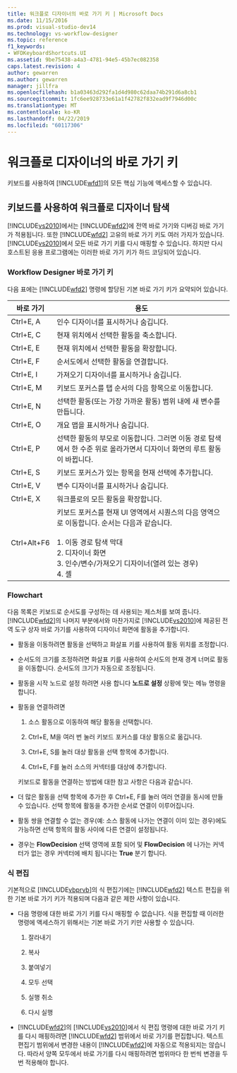 ```yaml
---
title: 워크플로 디자이너의 바로 가기 키 | Microsoft Docs
ms.date: 11/15/2016
ms.prod: visual-studio-dev14
ms.technology: vs-workflow-designer
ms.topic: reference
f1_keywords:
- WFDKeyboardShortcuts.UI
ms.assetid: 9be75438-a4a3-4781-94e5-45b7ec082358
caps.latest.revision: 4
author: gewarren
ms.author: gewarren
manager: jillfra
ms.openlocfilehash: b1a03463d292fa1d4d980c62daa74b291d6a8cb1
ms.sourcegitcommit: 1fc6ee928733e61a1f42782f832ead9f7946d00c
ms.translationtype: MT
ms.contentlocale: ko-KR
ms.lasthandoff: 04/22/2019
ms.locfileid: "60117306"
---
```

# <a name="keyboard-shortcuts-in-the-workflow-designer"></a>워크플로 디자이너의 바로 가기 키
키보드를 사용하여 [!INCLUDE[wfd1](../includes/wfd1-md.md)]의 모든 핵심 기능에 액세스할 수 있습니다.  
  
## <a name="navigating-the-workflow-designer-using-the-keyboard"></a>키보드를 사용하여 워크플로 디자이너 탐색  
 [!INCLUDE[vs2010](../includes/vs2010-md.md)]에서는 [!INCLUDE[wfd2](../includes/wfd2-md.md)]에 전역 바로 가기와 디버깅 바로 가기가 적용됩니다. 또한 [!INCLUDE[wfd2](../includes/wfd2-md.md)] 고유의 바로 가기 키도 여러 가지가 있습니다. [!INCLUDE[vs2010](../includes/vs2010-md.md)]에서 모든 바로 가기 키를 다시 매핑할 수 있습니다. 하지만 다시 호스트된 응용 프로그램에는 이러한 바로 가기 키가 하드 코딩되어 있습니다.  
  
### <a name="workflow-designer-keyboard-shortcuts"></a>Workflow Designer 바로 가기 키  
 다음 표에는 [!INCLUDE[wfd2](../includes/wfd2-md.md)] 명령에 할당된 기본 바로 가기 키가 요약되어 있습니다.  
  
|바로 가기|용도|  
|--------------|-------------|  
|Ctrl+E, A|인수 디자이너를 표시하거나 숨깁니다.|  
|Ctrl+E, C|현재 위치에서 선택한 활동을 축소합니다.|  
|Ctrl+E, E|현재 위치에서 선택한 활동을 확장합니다.|  
|Ctrl+E, F|순서도에서 선택한 활동을 연결합니다.|  
|Ctrl+E, I|가져오기 디자이너를 표시하거나 숨깁니다.|  
|Ctrl+E, M|키보드 포커스를 탭 순서의 다음 항목으로 이동합니다.|  
|Ctrl+E, N|선택한 활동(또는 가장 가까운 활동) 범위 내에 새 변수를 만듭니다.|  
|Ctrl+E, O|개요 맵을 표시하거나 숨깁니다.|  
|Ctrl+E, P|선택한 활동의 부모로 이동합니다. 그러면 이동 경로 탐색에서 한 수준 위로 올라가면서 디자이너 화면의 루트 활동이 바뀝니다.|  
|Ctrl+E, S|키보드 포커스가 있는 항목을 현재 선택에 추가합니다.|  
|Ctrl+E, V|변수 디자이너를 표시하거나 숨깁니다.|  
|Ctrl+E, X|워크플로의 모든 활동을 확장합니다.|  
|Ctrl+Alt+F6|키보드 포커스를 현재 UI 영역에서 시퀀스의 다음 영역으로 이동합니다. 순서는 다음과 같습니다.<br /><br /> 1.  이동 경로 탐색 막대<br />2.  디자이너 화면<br />3.  인수/변수/가져오기 디자이너(열려 있는 경우)<br />4.  셸|  
  
### <a name="flowchart"></a>Flowchart  
 다음 목록은 키보드로 순서도를 구성하는 데 사용되는 제스처를 보여 줍니다. [!INCLUDE[wfd2](../includes/wfd2-md.md)]의 나머지 부분에서와 마찬가지로 [!INCLUDE[vs2010](../includes/vs2010-md.md)]에 제공된 전역 도구 상자 바로 가기를 사용하여 디자이너 화면에 활동을 추가합니다.  
  
- 활동을 이동하려면 활동을 선택하고 화살표 키를 사용하여 활동 위치를 조정합니다.  
  
- 순서도의 크기를 조정하려면 화살표 키를 사용하여 순서도의 현재 경계 너머로 활동을 이동합니다. 순서도의 크기가 자동으로 조정됩니다.  
  
- 활동을 시작 노드로 설정 하려면 사용 합니다 **노드로 설정** 상황에 맞는 메뉴 명령을 합니다.  
  
- 활동을 연결하려면  
  
  1. 소스 활동으로 이동하여 해당 활동을 선택합니다.  
  
  2. Ctrl+E, M을 여러 번 눌러 키보드 포커스를 대상 활동으로 옮깁니다.  
  
  3. Ctrl+E, S를 눌러 대상 활동을 선택 항목에 추가합니다.  
  
  4. Ctrl+E, F를 눌러 소스의 커넥터를 대상에 추가합니다.  
  
  키보드로 활동을 연결하는 방법에 대한 참고 사항은 다음과 같습니다.  
  
- 더 많은 활동을 선택 항목에 추가한 후 Ctrl+E, F를 눌러 여러 연결을 동시에 만들 수 있습니다. 선택 항목에 활동을 추가한 순서로 연결이 이루어집니다.  
  
- 활동 쌍을 연결할 수 없는 경우(예: 소스 활동에 나가는 연결이 이미 있는 경우)에도 가능하면 선택 항목의 활동 사이에 다른 연결이 설정됩니다.  
  
- 경우는 **FlowDecision** 선택 영역에 포함 되어 및 **FlowDecision** 에 나가는 커넥터가 없는 경우 커넥터에 배치 됩니다는 **True** 분기 합니다.  
  
### <a name="expression-editing"></a>식 편집  
 기본적으로 [!INCLUDE[vbprvb](../includes/vbprvb-md.md)]의 식 편집기에는 [!INCLUDE[wfd2](../includes/wfd2-md.md)] 텍스트 편집을 위한 기본 바로 가기 키가 적용되며 다음과 같은 제한 사항이 있습니다.  
  
- 다음 명령에 대한 바로 가기 키를 다시 매핑할 수 없습니다. 식을 편집할 때 이러한 명령에 액세스하기 위해서는 기본 바로 가기 키만 사용할 수 있습니다.  
  
    1. 잘라내기  
  
    2. 복사  
  
    3. 붙여넣기  
  
    4. 모두 선택  
  
    5. 실행 취소  
  
    6. 다시 실행  
  
- [!INCLUDE[wfd2](../includes/wfd2-md.md)]의 [!INCLUDE[vs2010](../includes/vs2010-md.md)]에서 식 편집 명령에 대한 바로 가기 키를 다시 매핑하려면 [!INCLUDE[wfd2](../includes/wfd2-md.md)] 범위에서 바로 가기를 편집합니다. 텍스트 편집기 범위에서 변경한 내용이 [!INCLUDE[wfd2](../includes/wfd2-md.md)]에 자동으로 적용되지는 않습니다. 따라서 양쪽 모두에서 바로 가기를 다시 매핑하려면 범위마다 한 번씩 변경을 두 번 적용해야 합니다.